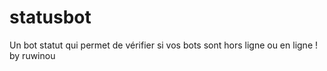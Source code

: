 # statusbot
Un bot statut qui permet de vérifier si vos bots sont hors ligne ou en ligne ! by ruwinou

